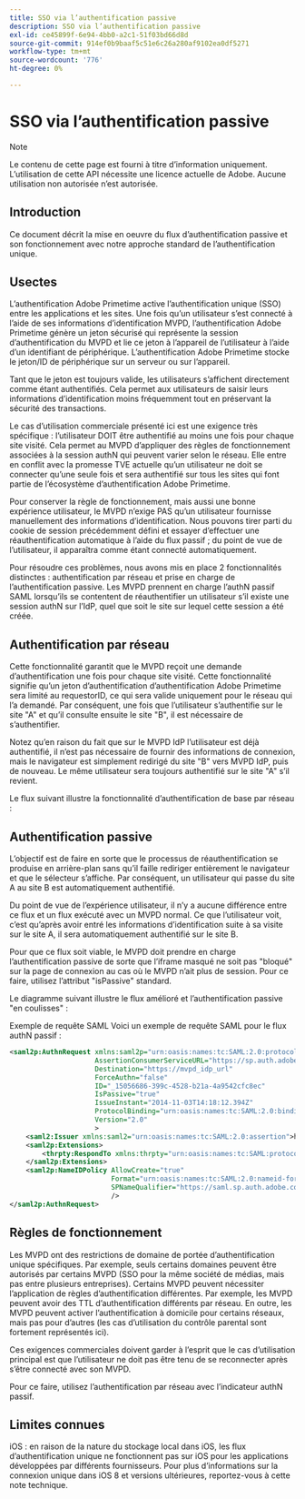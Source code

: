 ```yaml
---
title: SSO via l’authentification passive
description: SSO via l’authentification passive
exl-id: ce45899f-6e94-4bb0-a2c1-51f03bd66d8d
source-git-commit: 914ef0b9baaf5c51e6c26a280af9102ea0df5271
workflow-type: tm+mt
source-wordcount: '776'
ht-degree: 0%

---
```


# SSO via l’authentification passive

>[!NOTE]
>
>Le contenu de cette page est fourni à titre d’information uniquement. L’utilisation de cette API nécessite une licence actuelle de Adobe. Aucune utilisation non autorisée n’est autorisée.


## Introduction

Ce document décrit la mise en oeuvre du flux d’authentification passive et son fonctionnement avec notre approche standard de l’authentification unique.

## Usectes

L’authentification Adobe Primetime active l’authentification unique (SSO) entre les applications et les sites. Une fois qu’un utilisateur s’est connecté à l’aide de ses informations d’identification MVPD, l’authentification Adobe Primetime génère un jeton sécurisé qui représente la session d’authentification du MVPD et lie ce jeton à l’appareil de l’utilisateur à l’aide d’un identifiant de périphérique. L’authentification Adobe Primetime stocke le jeton/ID de périphérique sur un serveur ou sur l’appareil.

Tant que le jeton est toujours valide, les utilisateurs s’affichent directement comme étant authentifiés. Cela permet aux utilisateurs de saisir leurs informations d’identification moins fréquemment tout en préservant la sécurité des transactions.



Le cas d’utilisation commerciale présenté ici est une exigence très spécifique : l’utilisateur DOIT être authentifié au moins une fois pour chaque site visité. Cela permet au MVPD d’appliquer des règles de fonctionnement associées à la session authN qui peuvent varier selon le réseau. Elle entre en conflit avec la promesse TVE actuelle qu’un utilisateur ne doit se connecter qu’une seule fois et sera authentifié sur tous les sites qui font partie de l’écosystème d’authentification Adobe Primetime.



Pour conserver la règle de fonctionnement, mais aussi une bonne expérience utilisateur, le MVPD n’exige PAS qu’un utilisateur fournisse manuellement des informations d’identification. Nous pouvons tirer parti du cookie de session précédemment défini et essayer d’effectuer une réauthentification automatique à l’aide du flux passif ; du point de vue de l’utilisateur, il apparaîtra comme étant connecté automatiquement.



Pour résoudre ces problèmes, nous avons mis en place 2 fonctionnalités distinctes : authentification par réseau et prise en charge de l’authentification passive. Les MVPD prennent en charge l’authN passif SAML lorsqu’ils se contentent de réauthentifier un utilisateur s’il existe une session authN sur l’IdP, quel que soit le site sur lequel cette session a été créée.



## Authentification par réseau

Cette fonctionnalité garantit que le MVPD reçoit une demande d’authentification une fois pour chaque site visité. Cette fonctionnalité signifie qu’un jeton d’authentification d’authentification Adobe Primetime sera limité au requestorID, ce qui sera valide uniquement pour le réseau qui l’a demandé. Par conséquent, une fois que l’utilisateur s’authentifie sur le site &quot;A&quot; et qu’il consulte ensuite le site &quot;B&quot;, il est nécessaire de s’authentifier.



Notez qu’en raison du fait que sur le MVPD IdP l’utilisateur est déjà authentifié, il n’est pas nécessaire de fournir des informations de connexion, mais le navigateur est simplement redirigé du site &quot;B&quot; vers MVPD IdP, puis de nouveau. Le même utilisateur sera toujours authentifié sur le site &quot;A&quot; s’il revient.



Le flux suivant illustre la fonctionnalité d’authentification de base par réseau :





## Authentification passive

L’objectif est de faire en sorte que le processus de réauthentification se produise en arrière-plan sans qu’il faille rediriger entièrement le navigateur et que le sélecteur s’affiche. Par conséquent, un utilisateur qui passe du site A au site B est automatiquement authentifié.



Du point de vue de l’expérience utilisateur, il n’y a aucune différence entre ce flux et un flux exécuté avec un MVPD normal. Ce que l’utilisateur voit, c’est qu’après avoir entré les informations d’identification suite à sa visite sur le site A, il sera automatiquement authentifié sur le site B.



Pour que ce flux soit viable, le MVPD doit prendre en charge l’authentification passive de sorte que l’iframe masqué ne soit pas &quot;bloqué&quot; sur la page de connexion au cas où le MVPD n’ait plus de session. Pour ce faire, utilisez l’attribut &quot;isPassive&quot; standard.



Le diagramme suivant illustre le flux amélioré et l’authentification passive &quot;en coulisses&quot; :





Exemple de requête SAML Voici un exemple de requête SAML pour le flux authN passif :


```xml
<saml2p:AuthnRequest xmlns:saml2p="urn:oasis:names:tc:SAML:2.0:protocol"
                     AssertionConsumerServiceURL="https://sp.auth.adobe.com/sp/saml/SAMLAssertionConsumer"
                     Destination="https://mvpd_idp_url"
                     ForceAuthn="false"
                     ID="_15056686-399c-4528-b21a-4a9542cfc8ec"
                     IsPassive="true"
                     IssueInstant="2014-11-03T14:18:12.394Z"
                     ProtocolBinding="urn:oasis:names:tc:SAML:2.0:bindings:HTTP-POST"
                     Version="2.0"
                     >
    <saml2:Issuer xmlns:saml2="urn:oasis:names:tc:SAML:2.0:assertion">https://saml.sp.auth.adobe.com </saml2:Issuer>
    <saml2p:Extensions>
        <thrpty:RespondTo xmlns:thrpty="urn:oasis:names:tc:SAML:protocol:ext:third-party">https://saml.sp.auth.adobe.com</thrpty:RespondTo>
    </saml2p:Extensions>
    <saml2p:NameIDPolicy AllowCreate="true"
                         Format="urn:oasis:names:tc:SAML:2.0:nameid-format:transient"
                         SPNameQualifier="https://saml.sp.auth.adobe.com"
                         />
</saml2p:AuthnRequest>
```

## Règles de fonctionnement

Les MVPD ont des restrictions de domaine de portée d’authentification unique spécifiques. Par exemple, seuls certains domaines peuvent être autorisés par certains MVPD (SSO pour la même société de médias, mais pas entre plusieurs entreprises).
Certains MVPD peuvent nécessiter l’application de règles d’authentification différentes. Par exemple, les MVPD peuvent avoir des TTL d’authentification différents par réseau. En outre, les MVPD peuvent activer l’authentification à domicile pour certains réseaux, mais pas pour d’autres (les cas d’utilisation du contrôle parental sont fortement représentés ici).


Ces exigences commerciales doivent garder à l’esprit que le cas d’utilisation principal est que l’utilisateur ne doit pas être tenu de se reconnecter après s’être connecté avec son MVPD.

Pour ce faire, utilisez l’authentification par réseau avec l’indicateur authN passif.



## Limites connues

iOS : en raison de la nature du stockage local dans iOS, les flux d’authentification unique ne fonctionnent pas sur iOS pour les applications développées par différents fournisseurs. Pour plus d’informations sur la connexion unique dans iOS 8 et versions ultérieures, reportez-vous à cette note technique.


<!--
>[!RELATEDINFORMATION]
>* Single Sign-On on iOS
>* SSO on iOS when using the Primetime authentication Access Enabler
-->
